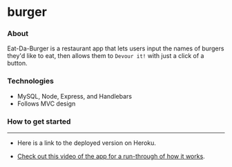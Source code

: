 # burger

### About

Eat-Da-Burger is a restaurant app that lets users input the names of burgers they'd like to eat, then allows them to `Devour it!` with just a click of a button.

### Technologies

* MySQL, Node, Express, and Handlebars
* Follows MVC design

### How to get started


- - - - - - - - - - - - - - - - - -
* Here is a link to the deployed version on Heroku.


* [Check out this video of the app for a run-through of how it works](https://youtu.be/msvdn95x9OM).